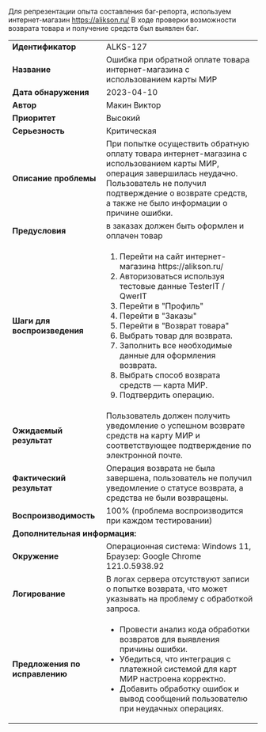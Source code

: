 Для репрезентации опыта составления баг-репорта, используем интернет-магазин https://alikson.ru/ 
В ходе проверки возможности возврата товара и получение средств был выявлен баг.
<table>
  <tr>
    <td><b>Идентификатор</b></td>
    <td>ALKS-127</td> 
  </tr>
  <tr>
    <td><b>Название</b></td>
    <td>Ошибка при обратной оплате товара интернет-магазина с использованием карты МИР</td> 
  </tr>
  <tr>
    <td><b>Дата обнаружения</b></td>
    <td>2023-04-10</td> 
  </tr>
  <tr>
    <td><b>Автор</b></td>
    <td>Макин Виктор</td> 
  </tr>
  <tr>
    <td><b>Приоритет</b></td>
    <td>Высокий</td> 
  </tr>
  <tr>
    <td><b>Серьезность</b></td>
    <td>Критическая</td> 
  </tr>
  <tr>
    <td><b>Описание проблемы</b></td>
    <td>При попытке осуществить обратную оплату товара интернет-магазина с использованием карты МИР, операция завершилась неудачно. Пользователь не получил подтверждение о возврате средств, а также не было информации о причине ошибки.</td> 
  </tr>
  <tr>
    <td><b>Предусловия</b></td>
    <td>в заказах должен быть оформлен и оплачен товар</td> 
  </tr>
  <tr>
    <td><b>Шаги для воспроизведения</b></td>
    <td> <ol>
      <li>Перейти на сайт интернет-магазина https://alikson.ru/</li>
      <li>Авторизоваться используя тестовые данные TesterIT / QwerIT</li>
      <li>Перейти в "Профиль"</li>
      <li>Перейти в "Заказы"</li>
      <li>Перейти в "Возврат товара"</li>
      <li>Выбрать товар для возврата.</li>
      <li>Заполнить все необходимые данные для оформления возврата.</li>
      <li>Выбрать способ возврата средств — карта МИР.</li>
      <li>Подтвердить операцию.</li>
    </ol>
    </td> 
  </tr>
  <tr>
    <td><b>Ожидаемый результат</b></td>
    <td>Пользователь должен получить уведомление о успешном возврате средств на карту МИР и соответствующее подтверждение по электронной почте.</td> 
  </tr>
    <tr>
    <td><b>Фактический результат</b></td>
    <td>Операция возврата не была завершена, пользователь не получил уведомление о статусе возврата, а средства не были возвращены.</td> 
  </tr>
    <tr>
    <td><b>Воспроизводимость</b></td>
    <td>100% (проблема воспроизводится при каждом тестировании)</td> 
  </tr>
    <tr>
    <td colspan="2"><b>Дополнительная информация:</b></td>    
  </tr>
  <tr>
    <td><b>Окружение</b></td>
    <td>Операционная система: Windows 11, Браузер: Google Chrome 121.0.5938.92</td> 
  </tr>
  <tr>
    <td><b>Логирование</b></td>
    <td>В логах сервера отсутствуют записи о попытке возврата, что может указывать на проблему с обработкой запроса.</td> 
  </tr>
  <tr>
    <td><b>Предложения по исправлению</b></td>
    <td><ul>
      <li>Провести анализ кода обработки возвратов для выявления причины ошибки.</li>
      <li>Убедиться, что интеграция с платежной системой для карт МИР настроена корректно.</li>
      <li>Добавить обработку ошибок и вывод сообщений пользователю при неудачных операциях.</li>      
    </ul></td> 
  </tr>
 </table>
 

